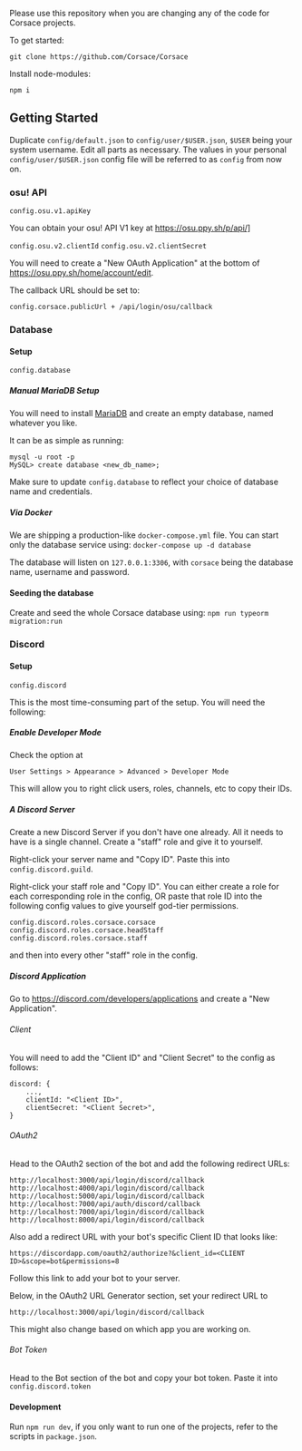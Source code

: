 Please use this repository when you are changing any of the code for Corsace projects.

To get started:
```
git clone https://github.com/Corsace/Corsace
```

Install node-modules:
```
npm i
```

## Getting Started

Duplicate `config/default.json` to `config/user/$USER.json`, `$USER` being your system username. Edit all parts as necessary. 
The values in your personal `config/user/$USER.json` config file will be referred to as `config` from now on.

### osu! API

`config.osu.v1.apiKey`

You can obtain your osu! API V1 key at https://osu.ppy.sh/p/api/]

`config.osu.v2.clientId`
`config.osu.v2.clientSecret`

You will need to create a "New OAuth Application" at the bottom of https://osu.ppy.sh/home/account/edit.

The callback URL should be set to:
```
config.corsace.publicUrl + /api/login/osu/callback
```

### Database

#### Setup

`config.database`

##### Manual MariaDB Setup

You will need to install [MariaDB](https://mariadb.org/) and create an empty database, named whatever you like. 

It can be as simple as running:
```
mysql -u root -p
MySQL> create database <new_db_name>; 
```

Make sure to update `config.database` to reflect your choice of database name and credentials.

##### Via Docker

We are shipping a production-like `docker-compose.yml` file. You can start only the database service using: `docker-compose up -d database`

The database will listen on `127.0.0.1:3306`, with `corsace` being the database name, username and password.

#### Seeding the database

Create and seed the whole Corsace database using: `npm run typeorm migration:run`

### Discord

#### Setup

`config.discord`

This is the most time-consuming part of the setup. 
You will need the following:

##### Enable Developer Mode
Check the option at 
```
User Settings > Appearance > Advanced > Developer Mode
```

This will allow you to right click users, roles, channels, etc to copy their IDs.

##### A Discord Server
Create a new Discord Server if you don't have one already. All it needs to have is a single channel.
Create a "staff" role and give it to yourself.

Right-click your server name and "Copy ID". Paste this into `config.discord.guild`.

Right-click your staff role and "Copy ID". You can either create a role for each corresponding role in the config, OR 
paste that role ID into the following config values to give yourself god-tier permissions.
```
config.discord.roles.corsace.corsace
config.discord.roles.corsace.headStaff
config.discord.roles.corsace.staff
```
and then into every other "staff" role in the config.

##### Discord Application
Go to https://discord.com/developers/applications and create a "New Application".

###### Client
You will need to add the "Client ID" and "Client Secret" to the config as follows:
```
discord: {
    ...,
    clientId: "<Client ID>",
    clientSecret: "<Client Secret>",
}
```

###### OAuth2
Head to the OAuth2 section of the bot and add the following redirect URLs:
```
http://localhost:3000/api/login/discord/callback
http://localhost:4000/api/login/discord/callback
http://localhost:5000/api/login/discord/callback
http://localhost:7000/api/auth/discord/callback
http://localhost:7000/api/login/discord/callback
http://localhost:8000/api/login/discord/callback
```

Also add a redirect URL with your bot's specific Client ID that looks like:
```
https://discordapp.com/oauth2/authorize?&client_id=<CLIENT ID>&scope=bot&permissions=8
```
Follow this link to add your bot to your server.

Below, in the OAuth2 URL Generator section, set your redirect URL to
```
http://localhost:3000/api/login/discord/callback
```
This might also change based on which app you are working on.

###### Bot Token
Head to the Bot section of the bot and copy your bot token. 
Paste it into `config.discord.token`

#### Development

Run `npm run dev`, if you only want to run one of the projects, refer to the scripts in `package.json`.
